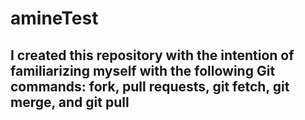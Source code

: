 # amineTest
## I created this repository with the intention of familiarizing myself with the following Git commands: fork, pull requests, git fetch, git merge, and git pull
